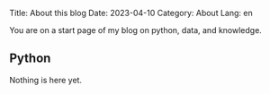 Title: About this blog
Date: 2023-04-10
Category: About
Lang: en

You are on a start page of my blog on python, data, and knowledge.

## Python

Nothing is here yet.
